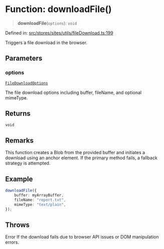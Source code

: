 # Function: downloadFile()

> **downloadFile**(`options`): `void`

Defined in: [src/stores/sites/utils/fileDownload.ts:199](https://github.com/Nick2bad4u/Uptime-Watcher/blob/main/src/stores/sites/utils/fileDownload.ts#L199)

Triggers a file download in the browser.

## Parameters

### options

[`FileDownloadOptions`](../interfaces/FileDownloadOptions.md)

The file download options including buffer, fileName, and
  optional mimeType.

## Returns

`void`

## Remarks

This function creates a Blob from the provided buffer and initiates a
download using an anchor element. If the primary method fails, a fallback
strategy is attempted.

## Example

```typescript
downloadFile({
    buffer: myArrayBuffer,
    fileName: "report.txt",
    mimeType: "text/plain",
});
```

## Throws

Error If the download fails due to browser API issues or DOM
  manipulation errors.
